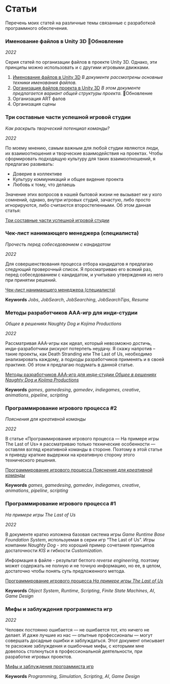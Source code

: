 
# Статьи

Перечень моих статей на различные темы связанные с разработкой программного обеспечения.

### Именование файлов в Unity 3D :newspaper:Обновление

_2022_ 

Серия статей по организации файлов в проекте Unity 3D. Однако, эти принципы можно использовать и с другими игровыми движками.

1. [Именование файлов в Unity 3D](https://docs.google.com/document/d/e/2PACX-1vS3qR_vg_-AnNhv7eWRRUbA8_4-ssVMO2dpC5t2GLzU101CbTGHAxcUVCsRmgXSkyizKkovPKNUnAHx/pub#h.u8291nlml1yw) _В документе рассмотрены основные техники именования файлов._
2. [Организация файлов проекта в Unity 3D](https://docs.google.com/document/d/e/2PACX-1vRpuEZvmRUyhuAUDPyyZ-aw4TkZ9ASXlQPstAYfNOCmh8LHSSvoh_6C4wmdh-oOQ2kDXmMIERFwbHiq/pub) _В этом документе предлагается вариант общей структуры проекта._ :newspaper:Обновление
3. Организация ART фалов 
4. Организация сцены 

### Три составные части успешной игровой студии

_Как раскрыть творческий потенциал команды?_

_2022_

По моему мнению, самым важным для любой студии являются люди, их взаимоотношения и творческие взаимодействия на проектах. Чтобы сформировать подходящую культуру для таких взаимоотношений, я предлагаю развивать:

- Доверие в коллективе
- Культуру коммуникаций и общее видение проекта
- Любовь к тому, что делаешь

Значение этих вопросов в нашей бытовой жизни не вызывает ни у кого сомнений, однако, внутри игровых студий, зачастую, либо просто игнорируются, либо считаются второстепенными. Об этом данная статья:

[Три составные части успешной игровой студии](https://docs.google.com/document/d/e/2PACX-1vR4wdr1pJ59e6yJ3TOFRTnNyBJ3Za_xjlVOMJNWRSi9PJ0ANtXWhkpWmiN6g_5n6txgfdiY1gSom73X/pub)

### Чек-лист нанимающего менеджера (специалиста)

_Прочесть перед собеседованием с кандидатом_

_2022_

Для совершенствования процесса отбора кандидатов я предлагаю следующий проверочный список. Я просматриваю его всякий раз, перед собеседованием с кандидатом, и учитываю утверждения из него при принятии решений.

[Чек-лист нанимающего менеджера (специалиста)](https://docs.google.com/document/d/e/2PACX-1vS8-1iUp4yFa3FYkX7MFRzjld9ik87vrk3Hg2H3TYC1H3Xj2j5ejgdmkgmdzZTYnc82-IkE5Kg-OMd5/pub)

**Keywords** _Jobs_, _JobSearch_, _JobSearching_, _JobSearchTips_, _Resume_

### Методы разработчиков ААА-игр для инди-студии 

_Общее в решениях Naughty Dog и Kojima Productions_

_2022_

Рассматривая AAA-игры как идеал, который невозможно достичь, инди-разработчики рискуют потерпеть неудачу. Я скажу напротив – такие проекты, как Death Stranding или The Last of Us, необходимо анализировать каждому, а подходы разработчиков применять и в своей практике. Об этом я предлагаю подумать в данной статье.

[Методы разработчиков ААА-игр для инди-студии _Общее в решениях Naughty Dog и Kojima Productions_](https://docs.google.com/document/d/e/2PACX-1vQMQ9cl63Sk3agu_Fz0Gf1XCber4bU4HNFwDKYFZJWSNM-g-gOzNgMdcO7aXw8xPz9mwdcdFwCbU3ym/pub)

**Keywords** _games_, _gamedesing_, _gamedev_, _indiegames_, _creative_, _animations_,  _pipeline_, _scripting_

### Программирование игрового процесса #2

_Пояснения для креативной команды_ 

_2022_

В статье «Программирование игрового процесса — На примере игры The Last of Us» я рассматриваю только технические особенности — оставляя взгляд креативной команды в стороне. Поэтому в этой статье я приведу краткие выдержки на креативную сторону этого технического решения.

[Программирование игрового процесса _Пояснения для креативной команды_](https://docs.google.com/document/d/e/2PACX-1vSUy3AK03HaCGqjjiuuVVqfiFTGcdesL-f5VEdzvTILd3OFax75-0CV0RLK_G2JRi7_Ys_VgGZ7XKcf/pub)

**Keywords** _games_, _gamedesing_, _gamedev_, _indiegames_, _creative_, _animations_,  _pipeline_, _scripting_

### Программирование игрового процесса #1

_На примере игры The Last of Us_ 

_2022_

В документе кратко изложена базовая система игры _Game Runtime Base Foundation System_, используемая в серии игр “The Last of Us”. Игры компании _Naughty Dog_ - это хороший пример сочетания принципов достаточности _KIS_ и гибкости _Customization_.

Информация в файле - результат беглого _reverse engineering_, поэтому может содержать не полную и не точную информацию, но ее, в целом, достаточно чтобы понять суть предложенного метода.

[Программирование игрового процесса _На примере игры The Last of Us_](https://drive.google.com/file/d/16Qsj_bQzOnvqss9vPU-P3rc8dkQzjkO1/view?usp=sharing)

**Keywords** _Object System_, _Runtime_, _Scripting_, _Finite State Machines_, _AI_, _Game Design_

### Мифы и заблуждения программиста игр

 _2022_

Человек постоянно ошибается — не ошибается тот, кто ничего не делает. И даже лучшие из нас — опытные профессионалы — могут совершать досадные ошибки и заблуждаться. Этот документ описывает те расхожие заблуждения и ошибочные мифы, с которыми мне довелось столкнуться в профессиональной деятельности, при разработке игровых проектов.

[Мифы и заблуждения программиста игр](https://docs.google.com/document/d/e/2PACX-1vTbXMLVn-BG5nWvkXAVqVxqcduZHD78_4oxHJKqClbGva3q3DTfOAUD0jmKqGO3Vn0Hgo9zkRneUbQv/pub)

**Keywords** _Programming_, _Simulation_, _Scripting_, _AI_, _Game Design_

